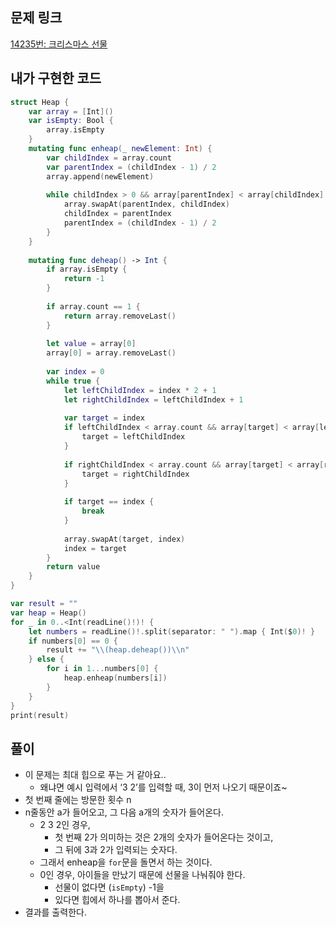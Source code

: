 ## 문제 링크

[14235번: 크리스마스 선물](https://www.acmicpc.net/problem/14235)

## 내가 구현한 코드

```swift
struct Heap {
    var array = [Int]()
    var isEmpty: Bool {
        array.isEmpty
    }
    mutating func enheap(_ newElement: Int) {
        var childIndex = array.count
        var parentIndex = (childIndex - 1) / 2
        array.append(newElement)
        
        while childIndex > 0 && array[parentIndex] < array[childIndex] {
            array.swapAt(parentIndex, childIndex)
            childIndex = parentIndex
            parentIndex = (childIndex - 1) / 2
        }
    }
    
    mutating func deheap() -> Int {
        if array.isEmpty {
            return -1
        }
        
        if array.count == 1 {
            return array.removeLast()
        }
        
        let value = array[0]
        array[0] = array.removeLast()
        
        var index = 0
        while true {
            let leftChildIndex = index * 2 + 1
            let rightChildIndex = leftChildIndex + 1
            
            var target = index
            if leftChildIndex < array.count && array[target] < array[leftChildIndex] {
                target = leftChildIndex
            }
            
            if rightChildIndex < array.count && array[target] < array[rightChildIndex] {
                target = rightChildIndex
            }
            
            if target == index {
                break
            }
            
            array.swapAt(target, index)
            index = target
        }
        return value
    }
}

var result = ""
var heap = Heap()
for _ in 0..<Int(readLine()!)! {
    let numbers = readLine()!.split(separator: " ").map { Int($0)! }
    if numbers[0] == 0 {
        result += "\\(heap.deheap())\\n"
    } else {
        for i in 1...numbers[0] {
            heap.enheap(numbers[i])
        }
    }
}
print(result)
```

## 풀이

- 이 문제는 최대 힙으로 푸는 거 같아요..
    - 왜냐면 예시 입력에서 ‘3 2’를 입력할 때, 3이 먼저 나오기 때문이죠~
- 첫 번째 줄에는 방문한 횟수 n
- n줄동안 a가 들어오고, 그 다음 a개의 숫자가 들어온다.
    - 2 3 2인 경우,
        - 첫 번째 2가 의미하는 것은 2개의 숫자가 들어온다는 것이고,
        - 그 뒤에 3과 2가 입력되는 숫자다.
    - 그래서 enheap을 `for`문을 돌면서 하는 것이다.
    - 0인 경우, 아이들을 만났기 때문에 선물을 나눠줘야 한다.
        - 선물이 없다면 (`isEmpty`) -1을
        - 있다면 힙에서 하나를 뽑아서 준다.
- 결과를 출력한다.